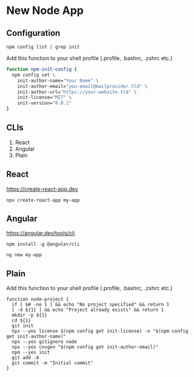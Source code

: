 # New Node App

## Configuration

```shell
npm config list | grep init
```

Add this function to your shell profile (.profile, .bashrc, .zshrc etc.)

```bash
function npm-init-config {
  npm config set \
    init-author-name="Your Name" \
    init-author-email="you-email@mailprovider.tld" \
    init-author-url="https://your-website.tld" \
    init-license="MIT" \
    init-version="0.0.1"
}
```

## CLIs

1. React
2. Angular
3. Plain

## React

https://create-react-app.dev

```shell
npx create-react-app my-app
```

## Angular

https://angular.dev/tools/cli

```shell
npm install -g @angular/cli
```

```shell
ng new my-app
```

## Plain

Add this function to your shell profile (.profile, .bashrc, .zshrc etc.)

```shell
function node-project {
  if [ $# -ne 1 ] && echo "No project specified" && return 1
  [ -d ${1} ] && echo "Project already exists" && return 1
  mkdir -p ${1}
  cd ${1}
  git init
  npx --yes license $(npm config get init-license) -o "$(npm config get init-author-name)"
  npx --yes gitignore node
  npx --yes covgen "$(npm config get init-author-email)"
  npm --yes init
  git add -A
  git commit -m "Initial commit"
}
```